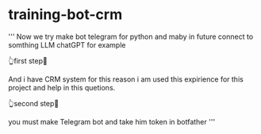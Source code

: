 # training-bot-crm
'''
Now we try make bot telegram for python and maby in future
connect to somthing LLM chatGPT for example 

👆first step🤞

And i have CRM system for this reason i am used this expirience for this project and help
in this quetions.

👆second step🤞

you must make Telegram bot and take him token in botfather 
'''
